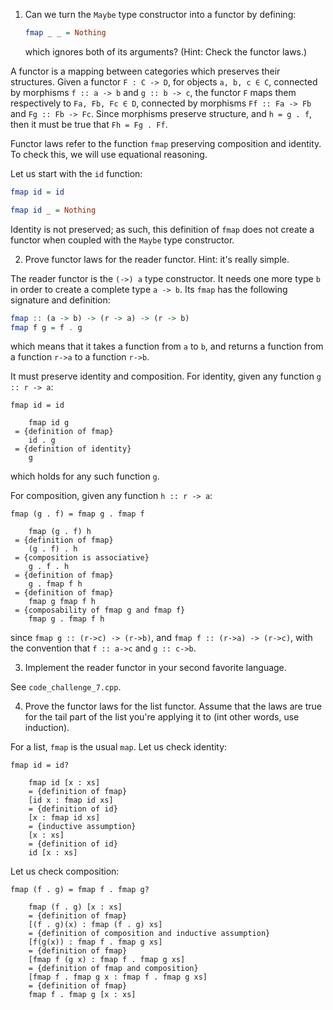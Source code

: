 1. Can we turn the `Maybe` type constructor into a functor by defining:

   ```haskell
   fmap _ _ = Nothing
   ```
   
   which ignores both of its arguments? (Hint: Check the functor laws.)

A functor is a mapping between categories which preserves their structures.
Given a functor `F : C -> D`, for objects `a, b, c ∈ C`, connected by morphisms
`f :: a -> b` and `g :: b -> c`, the functor `F` maps them respectively to `Fa,
Fb, Fc ∈ D`, connected by morphisms `Ff :: Fa -> Fb` and `Fg :: Fb -> Fc`. Since
morphisms preserve structure, and `h = g . f`, then it must be true that `Fh =
Fg . Ff`.

Functor laws refer to the function `fmap` preserving composition and identity.
To check this, we will use equational reasoning.

Let us start with the `id` function:

```haskell
fmap id = id

fmap id _ = Nothing
```

Identity is not preserved; as such, this definition of `fmap` does not create a
functor when coupled with the `Maybe` type constructor.

2. Prove functor laws for the reader functor. Hint: it's really simple.

The reader functor is the `(->) a` type constructor. It needs one more type `b`
in order to create a complete type `a -> b`. Its `fmap` has the following
signature and definition:

```haskell
fmap :: (a -> b) -> (r -> a) -> (r -> b)
fmap f g = f . g
```

which means that it takes a function from `a` to `b`, and returns a function
from a function `r->a` to a function `r->b`.

It must preserve identity and composition.
For identity, given any function `g :: r -> a`:
```
fmap id = id

    fmap id g   
 = {definition of fmap}   
    id . g   
 = {definition of identity}   
    g   
```
which holds for any such function `g`.

For composition, given any function `h :: r -> a`:
```
fmap (g . f) = fmap g . fmap f

    fmap (g . f) h   
 = {definition of fmap}   
    (g . f) . h   
 = {composition is associative}   
    g . f . h   
 = {definition of fmap}   
    g . fmap f h   
 = {definition of fmap}   
    fmap g fmap f h   
 = {composability of fmap g and fmap f}   
    fmap g . fmap f h   
```

since `fmap g :: (r->c) -> (r->b)`, and `fmap f :: (r->a) -> (r->c)`, with the
convention that `f :: a->c` and `g :: c->b`.

3. Implement the reader functor in your second favorite language.

See `code_challenge_7.cpp`.

4. Prove the functor laws for the list functor. Assume that the laws are true
   for the tail part of the list you're applying it to (int other words, use
   induction).

For a list, `fmap` is the usual `map`. Let us check identity:
```
fmap id = id?

    fmap id [x : xs]   
    = {definition of fmap}
    [id x : fmap id xs]
    = {definition of id}
    [x : fmap id xs]
    = {inductive assumption}
    [x : xs]
    = {definition of id}
    id [x : xs]
```

Let us check composition:
```
fmap (f . g) = fmap f . fmap g?

    fmap (f . g) [x : xs]
    = {definition of fmap}
    [(f . g)(x) : fmap (f . g) xs]
    = {definition of composition and inductive assumption}
    [f(g(x)) : fmap f . fmap g xs]
    = {definition of fmap}
    [fmap f (g x) : fmap f . fmap g xs]
    = {definition of fmap and composition}
    [fmap f . fmap g x : fmap f . fmap g xs]
    = {definition of fmap}
    fmap f . fmap g [x : xs]
```
